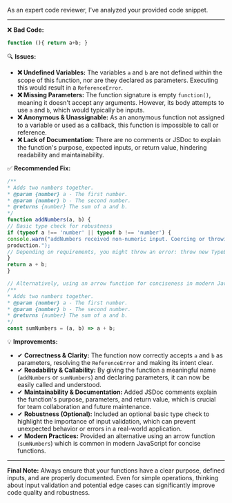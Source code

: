 As an expert code reviewer, I've analyzed your provided code snippet.

---

❌ **Bad Code:**
```javascript
function (){ return a+b; }
```

🔍 **Issues:**

* **❌ Undefined Variables:** The variables `a` and `b` are not defined within the scope of this function, nor are they
declared as parameters. Executing this would result in a `ReferenceError`.
* **❌ Missing Parameters:** The function signature is empty `function()`, meaning it doesn't accept any arguments.
However, its body attempts to use `a` and `b`, which would typically be inputs.
* **❌ Anonymous & Unassignable:** As an anonymous function not assigned to a variable or used as a callback, this
function is impossible to call or reference.
* **❌ Lack of Documentation:** There are no comments or JSDoc to explain the function's purpose, expected inputs, or
return value, hindering readability and maintainability.

✅ **Recommended Fix:**

```javascript
/**
* Adds two numbers together.
* @param {number} a - The first number.
* @param {number} b - The second number.
* @returns {number} The sum of a and b.
*/
function addNumbers(a, b) {
// Basic type check for robustness
if (typeof a !== 'number' || typeof b !== 'number') {
console.warn("addNumbers received non-numeric input. Coercing or throwing an error might be considered for
production.");
// Depending on requirements, you might throw an error: throw new TypeError("Inputs must be numbers.");
}
return a + b;
}

// Alternatively, using an arrow function for conciseness in modern JavaScript:
/**
* Adds two numbers together.
* @param {number} a - The first number.
* @param {number} b - The second number.
* @returns {number} The sum of a and b.
*/
const sumNumbers = (a, b) => a + b;
```

💡 **Improvements:**

* ✔ **Correctness & Clarity:** The function now correctly accepts `a` and `b` as parameters, resolving the
`ReferenceError` and making its intent clear.
* ✔ **Readability & Callability:** By giving the function a meaningful name (`addNumbers` or `sumNumbers`) and declaring
parameters, it can now be easily called and understood.
* ✔ **Maintainability & Documentation:** Added JSDoc comments explain the function's purpose, parameters, and return
value, which is crucial for team collaboration and future maintenance.
* ✔ **Robustness (Optional):** Included an optional basic type check to highlight the importance of input validation,
which can prevent unexpected behavior or errors in a real-world application.
* ✔ **Modern Practices:** Provided an alternative using an arrow function (`sumNumbers`) which is common in modern
JavaScript for concise functions.

---

**Final Note:** Always ensure that your functions have a clear purpose, defined inputs, and are properly documented.
Even for simple operations, thinking about input validation and potential edge cases can significantly improve code
quality and robustness.